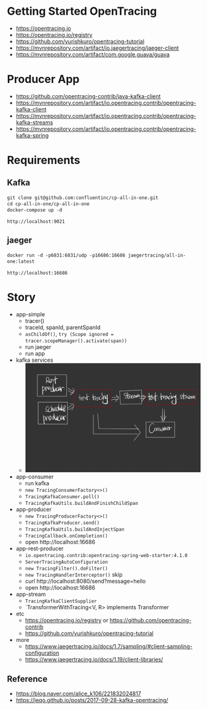 # Getting Started OpenTracing
- https://opentracing.io
- https://opentracing.io/registry
- https://github.com/yurishkuro/opentracing-tutorial
- https://mvnrepository.com/artifact/io.jaegertracing/jaeger-client
- https://mvnrepository.com/artifact/com.google.guava/guava

# Producer App
- https://github.com/opentracing-contrib/java-kafka-client
- https://mvnrepository.com/artifact/io.opentracing.contrib/opentracing-kafka-client
- https://mvnrepository.com/artifact/io.opentracing.contrib/opentracing-kafka-streams
- https://mvnrepository.com/artifact/io.opentracing.contrib/opentracing-kafka-spring

# Requirements
## Kafka
```shell script
git clone git@github.com:confluentinc/cp-all-in-one.git
cd cp-all-in-one/cp-all-in-one
docker-compose up -d
```

```
http://localhost:9021
```

## jaeger
```shell script
docker run -d -p6831:6831/udp -p16686:16686 jaegertracing/all-in-one:latest
```

```
http://localhost:16686
```

# Story
- app-simple
  - tracer()
  - traceId, spanId, parentSpanId
  - `asChildOf()`,  `try (Scope ignored = tracer.scopeManager().activate(span))`
  - run jaeger
  - run app
- kafka services
  - ![kafka topology](./images/topology.jpg)
- app-consumer
  - run kafka
  - `new TracingConsumerFactory<>()`
  - `TracingKafkaConsumer.poll()`
  - `TracingKafkaUtils.buildAndFinishChildSpan`
- app-producer
  - `new TracingProducerFactory<>()`
  - `TracingKafkaProducer.send()`
  - `TracingKafkaUtils.buildAndInjectSpan`
  - `TracingCallback.onCompletion()`
  - open http://localhost:16686
- app-rest-producer
  - `io.opentracing.contrib:opentracing-spring-web-starter:4.1.0`
  - `ServerTracingAutoConfiguration`
  - `new TracingFilter().doFilter()`
  - `new TracingHandlerInterceptor()` skip
  - curl http://localhost:8080/send?message=hello
  - open http://localhost:16686
- app-stream
  - `TracingKafkaClientSupplier`
  - `TransformerWithTracing<V, R> implements Transformer
- etc
  - https://opentracing.io/registry or https://github.com/opentracing-contrib
  - https://github.com/yurishkuro/opentracing-tutorial
- more
  - https://www.jaegertracing.io/docs/1.7/sampling/#client-sampling-configuration
  - https://www.jaegertracing.io/docs/1.19/client-libraries/

## Reference
- https://blog.naver.com/alice_k106/221832024817
- https://jeqo.github.io/posts/2017-09-28-kafka-opentracing/